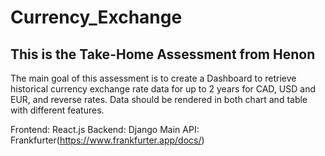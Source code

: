 # Currency_Exchange

## This is the Take-Home Assessment from Henon

The main goal of this assessment is to create a Dashboard to retrieve historical currency exchange rate data for up to 2 years for CAD, USD and EUR, and reverse rates.
Data should be rendered in both chart and table with different features.


Frontend: React.js
Backend: Django
Main API: Frankfurter(https://www.frankfurter.app/docs/)
